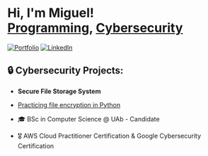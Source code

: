 <h1>Hi, I'm Miguel! <br/><a href="https://github.com/migueldiascoelho">Programming</a>, <a href="https://www.linkedin.com/in/migueldiascoelho/">Cybersecurity</a></h1>

[![Portfolio](https://img.shields.io/badge/Portfolio-4285F4?style=for-the-badge&logo=googlechrome&logoColor=white)](https://migueldiascoelho.github.io/portfolio)
[![LinkedIn](https://img.shields.io/badge/LinkedIn-0077B5?style=for-the-badge&logo=linkedin&logoColor=white)](https://www.linkedin.com/in/miguel-dias-coelho-b725562b0/)

<h2>🔒 Cybersecurity Projects:</h2>

  - <b>Secure File Storage System</b>
  - [Practicing file encryption in Python]([https://github.com/migueldiascoelho/](https://github.com/migueldiascoelho/SecureFolder))




 - 🎓 BSc in Computer Science @ UAb - Candidate
 - 🎖️ AWS Cloud Practitioner Certification & Google Cybersecurity Certification




